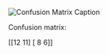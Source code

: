 ![Confusion Matrix Caption](kitten-or-bear-classifier/metrics/figures/image_classifier_confusion.png)

Confusion matrix:

[[12 11]
 [ 8  6]]